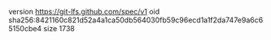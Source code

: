version https://git-lfs.github.com/spec/v1
oid sha256:8421160c821d52a4a1ca50db564030fb59c96ecd1a1f2da747e9a6c65150cbe4
size 1738
